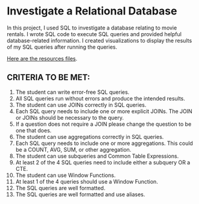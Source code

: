 # Investigate a Relational Database

In this project, I used SQL to investigate a database relating to movie rentals. I wrote SQL code to execute SQL queries and provided helpful database-related information. I created visualizations to display the results of my SQL queries after running the queries.

[Here are the resources files](https://github.com/Phatimah/Investigate_a_Relational_Database/tree/main/all_project_files).

## CRITERIA TO BE MET:
1. The student can write error-free SQL queries.
2. All SQL queries run without errors and produce the intended results.
3. The student can use JOINs correctly in SQL queries.
4. Each SQL query needs to include one or more explicit JOINs. The JOIN or JOINs should be necessary to the query.
5. If a question does not require a JOIN please change the question to be one that does.
6. The student can use aggregations correctly in SQL queries.
7. Each SQL query needs to include one or more aggregations. This could be a COUNT, AVG, SUM, or other aggregation.
8. The student can use subqueries and Common Table Expressions.
9. At least 2 of the 4 SQL queries need to include either a subquery OR a CTE.
10. The student can use Window Functions.
11. At least 1 of the 4 queries should use a Window Function.
12. The SQL queries are well formatted.
13. The SQL queries are well formatted and use aliases.
